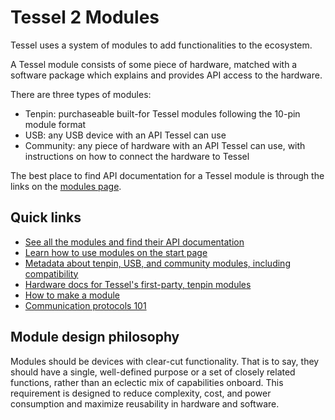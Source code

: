 # Tessel 2 Modules

Tessel uses a system of modules to add functionalities to the ecosystem.

A Tessel module consists of some piece of hardware, matched with a software package which explains and provides API access to the hardware.

There are three types of modules:

* Tenpin: purchaseable built-for Tessel modules following the 10-pin module format
* USB: any USB device with an API Tessel can use
* Community: any piece of hardware with an API Tessel can use, with instructions on how to connect the hardware to Tessel

The best place to find API documentation for a Tessel module is through the links on the [modules page](https://tessel.io/modules).

## Quick links

* [See all the modules and find their API documentation](https://tessel.io/modules)
* [Learn how to use modules on the start page](http://start.tessel.io/modules)
* [Metadata about tenpin, USB, and community modules, including compatibility](https://github.com/tessel/hardware-modules)
* [Hardware docs for Tessel's first-party, tenpin modules](https://github.com/tessel/hardware/blob/master/modules-overview.md)
* [How to make a module](/Tutorials/Making_Your_Own_Module.html)
* [Communication protocols 101](/Tutorials/Communication_Protocols.html)

## Module design philosophy

Modules should be devices with clear-cut functionality. That is to say, they should have a single, well-defined purpose or a set of closely related functions, rather than an eclectic mix of capabilities onboard. This requirement is designed to reduce complexity, cost, and power consumption and maximize reusability in hardware and software.
